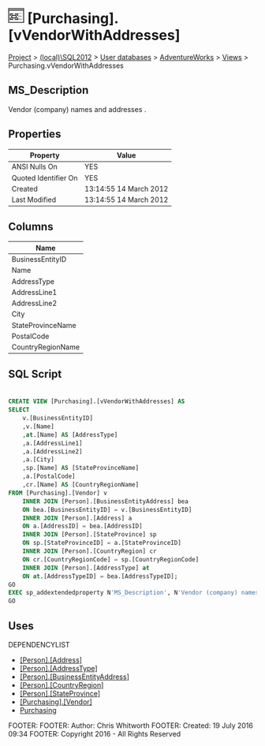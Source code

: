 
# ![Views](../../../../Images/View32.png) [Purchasing].[vVendorWithAddresses]

[Project](../../../../index.md) > [(local)\\SQL2012](../../../index.md) > [User databases](../../index.md) > [AdventureWorks](../index.md) > [Views](Views_.md) > Purchasing.vVendorWithAddresses

## <a name="#description"></a>MS_Description
Vendor (company) names and addresses .
## <a name="#properties"></a>Properties

| Property | Value |
|---|---|
| ANSI Nulls On | YES |
| Quoted Identifier On | YES |
| Created | 13:14:55 14 March 2012 |
| Last Modified | 13:14:55 14 March 2012 |


## <a name="#columns"></a>Columns

| Name |
|---|
| BusinessEntityID |
| Name |
| AddressType |
| AddressLine1 |
| AddressLine2 |
| City |
| StateProvinceName |
| PostalCode |
| CountryRegionName |


## <a name="#sqlscript"></a>SQL Script
```sql

CREATE VIEW [Purchasing].[vVendorWithAddresses] AS 
SELECT 
    v.[BusinessEntityID]
    ,v.[Name]
    ,at.[Name] AS [AddressType]
    ,a.[AddressLine1] 
    ,a.[AddressLine2] 
    ,a.[City] 
    ,sp.[Name] AS [StateProvinceName] 
    ,a.[PostalCode] 
    ,cr.[Name] AS [CountryRegionName] 
FROM [Purchasing].[Vendor] v
    INNER JOIN [Person].[BusinessEntityAddress] bea 
    ON bea.[BusinessEntityID] = v.[BusinessEntityID] 
    INNER JOIN [Person].[Address] a 
    ON a.[AddressID] = bea.[AddressID]
    INNER JOIN [Person].[StateProvince] sp 
    ON sp.[StateProvinceID] = a.[StateProvinceID]
    INNER JOIN [Person].[CountryRegion] cr 
    ON cr.[CountryRegionCode] = sp.[CountryRegionCode]
    INNER JOIN [Person].[AddressType] at 
    ON at.[AddressTypeID] = bea.[AddressTypeID];
GO
EXEC sp_addextendedproperty N'MS_Description', N'Vendor (company) names and addresses .', 'SCHEMA', N'Purchasing', 'VIEW', N'vVendorWithAddresses', NULL, NULL
GO

```

## <a name="#uses"></a>Uses
DEPENDENCYLIST
* [[Person].[Address]](../Tables/Address.md)
* [[Person].[AddressType]](../Tables/AddressType.md)
* [[Person].[BusinessEntityAddress]](../Tables/BusinessEntityAddress.md)
* [[Person].[CountryRegion]](../Tables/CountryRegion.md)
* [[Person].[StateProvince]](../Tables/StateProvince.md)
* [[Purchasing].[Vendor]](../Tables/Vendor.md)
* [Purchasing](../Security/Schemas/Purchasing.md)

FOOTER: FOOTER: Author:  Chris Whitworth
FOOTER: Created: 19 July 2016 09:34
FOOTER: Copyright 2016 - All Rights Reserved

